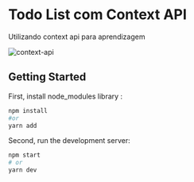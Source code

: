 # Todo List com Context API

Utilizando context api para aprendizagem

![context-api](https://user-images.githubusercontent.com/47863213/107583077-310ddf00-6bd9-11eb-981f-52201fadc7bf.gif)

## Getting Started

First, install node_modules library :

```bash
npm install
#or
yarn add
```
Second, run the development server:

```bash
npm start
# or
yarn dev
```

